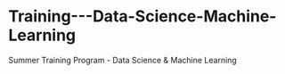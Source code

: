 # Training---Data-Science-Machine-Learning
Summer Training Program - Data Science &amp; Machine Learning
